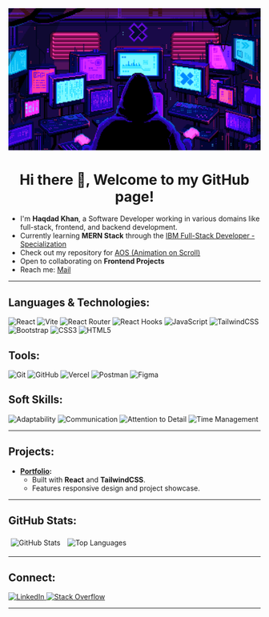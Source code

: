 <img src="./animated-banner.gif"/>

<h1 align="center">Hi there 👋, Welcome to my GitHub page!</h1>

- I'm **Haqdad Khan**, a Software Developer working in various domains like full-stack, frontend, and backend development.
-  Currently learning **MERN Stack** through the [IBM Full-Stack Developer - Specialization](https://www.coursera.org/professional-certificates/ibm-full-stack-javascript-developer)
-  Check out my repository for [AOS (Animation on Scroll)](https://github.com/Haqdad-Khan/aos)
-  Open to collaborating on **Frontend Projects**
-  Reach me: [Mail](mailto:hk.borikhelvi@gmail.com)
<!-- - Explore my [Portfolio](https://haqdad.vercel.app) -->

---

##  Languages & Technologies:
<p align="left">
  <img src="https://img.shields.io/badge/React-61DAFB?style=for-the-badge&logo=react&logoColor=white" alt="React" />
  <img src="https://img.shields.io/badge/Vite-646CFF?style=for-the-badge&logo=vite&logoColor=white" alt="Vite" />
  <img src="https://img.shields.io/badge/React%20Router-CA4245?style=for-the-badge&logo=react-router&logoColor=white" alt="React Router" />
  <img src="https://img.shields.io/badge/React%20Hooks-61DAFB?style=for-the-badge&logo=react&logoColor=white" alt="React Hooks" />
  <img src="https://img.shields.io/badge/JavaScript-F7DF1E?style=for-the-badge&logo=javascript&logoColor=black" alt="JavaScript" />
  <img src="https://img.shields.io/badge/TailwindCSS-38B2AC?style=for-the-badge&logo=tailwind-css&logoColor=white" alt="TailwindCSS" />
  <img src="https://img.shields.io/badge/Bootstrap-7952B3?style=for-the-badge&logo=bootstrap&logoColor=white" alt="Bootstrap" />
  <img src="https://img.shields.io/badge/CSS3-1572B6?style=for-the-badge&logo=css3&logoColor=white" alt="CSS3" />
  <img src="https://img.shields.io/badge/HTML5-E34F26?style=for-the-badge&logo=html5&logoColor=white" alt="HTML5" />
</p>

##  Tools:

<p align="left">
  <img src="https://img.shields.io/badge/Git-F05032?style=for-the-badge&logo=git&logoColor=white" alt="Git" />
  <img src="https://img.shields.io/badge/GitHub-181717?style=for-the-badge&logo=github&logoColor=white" alt="GitHub" />
  <img src="https://img.shields.io/badge/Vercel-000000?style=for-the-badge&logo=vercel&logoColor=white" alt="Vercel" />
  <img src="https://img.shields.io/badge/Postman-FF6C37?style=for-the-badge&logo=postman&logoColor=white" alt="Postman" />
  <img src="https://img.shields.io/badge/Figma-F2a4E1E?style=for-the-badge&logo=figma&logoColor=white" alt="Figma" />
</p>

##  Soft Skills:

<p align="left">
  <img src="https://img.shields.io/badge/Adaptability-FFC107?style=for-the-badge&logoColor=white" alt="Adaptability" />
  <img src="https://img.shields.io/badge/Communication-4CAF50?style=for-the-badge&logoColor=white" alt="Communication" />
  <img src="https://img.shields.io/badge/Attention%20to%20Detail-2196F3?style=for-the-badge&logoColor=white" alt="Attention to Detail" />
  <img src="https://img.shields.io/badge/Time%20Management-FF5722?style=for-the-badge&logoColor=white" alt="Time Management" />
</p>


---

##  Projects:

- **[ Portfolio](https://haqdad.vercel.app):**  
  - Built with **React** and **TailwindCSS**.  
  - Features responsive design and project showcase.  

<!-- - **[📦 Task Manager](https://github.com/haqdad-khan/task-manager):**  
  - A **MERN Stack** app to simplify task organization.  
  - Includes authentication, CRUD operations, and dynamic dashboards. -->

---

##  GitHub Stats:

<p align="left">
  <img src="https://github-readme-stats.vercel.app/api?username=haqdad-khan&show_icons=true&theme=tokyonight" alt="GitHub Stats" style="margin:5px; width:400px;" />
<!--   <img src="https://github-readme-streak-stats.herokuapp.com?user=haqdad-khan&theme=tokyonight" alt="GitHub Streak" style="margin:5px; width:423px;" /> -->
  <img src="https://github-readme-stats.vercel.app/api/top-langs/?username=haqdad-khan&layout=compact&theme=tokyonight" alt="Top Languages" style="margin:5px; width:358px;"/>
</p>

---

##  Connect:

<p align="left">
  <a href="https://linkedin.com/in/haqdad-khan" target="_blank">
    <img src="https://img.shields.io/badge/LinkedIn-0077B5?style=for-the-badge&logo=linkedin&logoColor=white" alt="LinkedIn" />
  </a>
  <a href="https://stackoverflow.com/users/21807502" target="_blank">
    <img src="https://img.shields.io/badge/Stack%20Overflow-F58025?style=for-the-badge&logo=stack-overflow&logoColor=white" alt="Stack Overflow" />
  </a>
</p>

---
